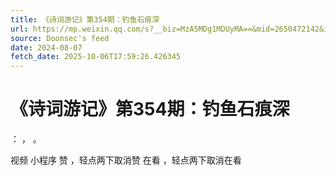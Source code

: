 ```yaml
---
title: 《诗词游记》第354期：钓鱼石痕深
url: https://mp.weixin.qq.com/s?__biz=MzA5MDg1MDUyMA==&mid=2650472142&idx=3&sn=98f4bc7f0454e64896e5cae439f70d26
source: Doonsec's feed
date: 2024-08-07
fetch_date: 2025-10-06T17:59:26.426345
---
```


# 《诗词游记》第354期：钓鱼石痕深

：
，
。

视频
小程序
赞
，轻点两下取消赞
在看
，轻点两下取消在看